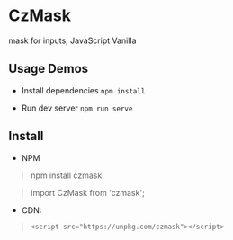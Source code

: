 # CzMask

mask for inputs, JavaScript Vanilla

## Usage Demos

- Install dependencies
`npm install`

- Run dev server
`npm run serve`

## Install

- NPM
> npm install czmask   

> import CzMask from 'czmask';

- CDN:
> `<script src="https://unpkg.com/czmask"></script>`